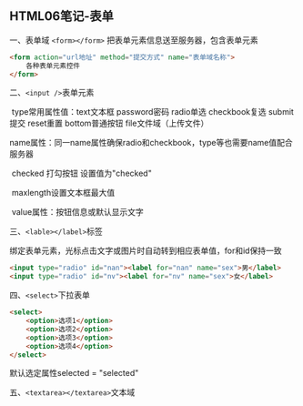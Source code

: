 ## HTML06笔记-表单

一、表单域 `<form></form>` 把表单元素信息送至服务器，包含表单元素

```html
<form action="url地址" method="提交方式" name="表单域名称">
    各种表单元素控件
</form>
```

二、`<input />`表单元素

​	type常用属性值：text文本框 password密码 radio单选 checkbook复选 submit提交 reset重置 bottom普通按钮 file文件域（上传文件）

​	name属性：同一name属性确保radio和checkbook，type等也需要name值配合服务器

​	checked 打勾按钮 设置值为"checked"

​	maxlength设置文本框最大值

​	value属性：按钮信息或默认显示文字

三、`<lable></label>`标签

绑定表单元素，光标点击文字或图片时自动转到相应表单值，for和id保持一致

```html
<input type="radio" id="nan"><label for="nan" name="sex">男</label>
<input type="radio" id="nv"><label for="nv" name="sex">女</label>
```

四、`<select>`下拉表单

```html
<select>
    <option>选项1</option>
    <option>选项2</option>
    <option>选项3</option>
    <option>选项4</option>
</select>
```

默认选定属性selected = "selected"

五、`<textarea></textarea>`文本域